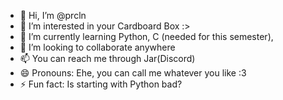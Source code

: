 - 👋 Hi, I’m @prcln
- 👀 I’m interested in your Cardboard Box :>
- 🌱 I’m currently learning Python, C (needed for this semester), 
- 💞️ I’m looking to collaborate anywhere
- 📫 You can reach me through Jar(Discord)
- 😄 Pronouns: Ehe, you can call me whatever you like :3
- ⚡ Fun fact: Is starting with Python bad?

<!---
prcln/prcln is a ✨ special ✨ repository because its `README.md` (this file) appears on your GitHub profile.
You can click the Preview link to take a look at your changes.
--->
